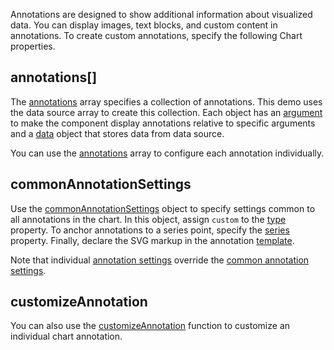 Annotations are designed to show additional information about visualized data. You can display images, text blocks, and custom content in annotations. To create custom annotations, specify the following Chart properties.

## annotations[]

The [annotations](/Documentation/ApiReference/UI_Components/dxChart/Configuration/annotations/) array specifies a collection of annotations. This demo uses the data source array to create this collection. Each object has an [argument](/Documentation/ApiReference/UI_Components/dxChart/Configuration/annotations/#argument) to make the component display annotations relative to specific arguments and a [data](/Documentation/ApiReference/UI_Components/dxChart/Configuration/annotations/#data) object that stores data from data source.

You can use the [annotations](/Documentation/ApiReference/UI_Components/dxChart/Configuration/annotations/) array to configure each annotation individually.

## commonAnnotationSettings

Use the [commonAnnotationSettings](/Documentation/ApiReference/UI_Components/dxChart/Configuration/commonAnnotationSettings/) object to specify settings common to all annotations in the chart. In this object, assign `custom` to the [type](/Documentation/ApiReference/UI_Components/dxChart/Configuration/commonAnnotationSettings/#type) property. To anchor annotations to a series point, specify the [series](/Documentation/ApiReference/UI_Components/dxChart/Configuration/commonAnnotationSettings/#series) property. Finally, declare the SVG markup in the annotation [template](/Documentation/ApiReference/UI_Components/dxChart/Configuration/annotations/#template).

Note that individual [annotation settings](/Documentation/ApiReference/UI_Components/dxChart/Configuration/annotations/) override the [common annotation settings](/Documentation/ApiReference/UI_Components/dxChart/Configuration/commonAnnotationSettings/). 

## customizeAnnotation

You can also use the [customizeAnnotation](/Documentation/ApiReference/UI_Components/dxChart/Configuration/#customizeAnnotation) function to customize an individual chart annotation.